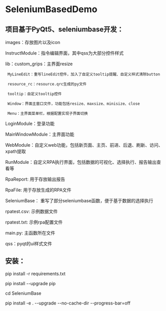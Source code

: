 # SeleniumBasedDemo
## 项目基于PyQt5、seleniumbase开发：

images：存放图片以及icon

InstructModule：指令编辑界面，其中qss为大部分控件样式

lib：custom_grips：主界面resize

     MyLineEdit：重写lineEdit控件，加入了自定义tooltip提醒、自定义样式清除button
     
     resource_rc：resource.qrc生成的py文件
     
     tooltip：自定义tooltip控件
     
     Window：界面主窗口文件，功能包括resize、maxsize、minisize、close
     
     Menu：主界面菜单栏，根据配置实现子界面切换
     
LoginModule：登录功能

MainWindowModule：主界面功能

WebModule：自定义web功能，包括新页面、主页、前进、后退、刷新、访问、xpath提取

RunModule：自定义RPA执行界面，包括数据的可视化、选择执行、报告输出查看等

RpaReport: 用于存放输出报告

RpaFile: 用于存放生成的RPA文件

SeleniumBase： 重写了部分seleniumbase函数，便于基于数据的选择执行

rpatest.csv: 示例数据文件

rpatest.txt: 示例rpa配置文件

main.py: 主函数所在文件


qss：pyqt的ui样式文件


## 安装：
pip install -r requirements.txt

pip install --upgrade pip

cd SeleniumBase

pip install -e . --upgrade --no-cache-dir --progress-bar=off
